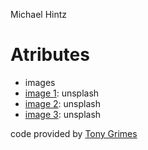 Michael Hintz 


# Atributes
* images 
* [image 1](https://unsplash.com/photos/Z0KjmjxUsKs): unsplash 
* [image 2](https://unsplash.com/photos/0oMsWA8yLN0): unsplash
* [image 3](https://unsplash.com/photos/QqErQjPu_TA): unsplash

code provided by  [Tony Grimes](https://github.com/sait-wbdv/assessments/tree/master/cpnt201/assignment-2)

